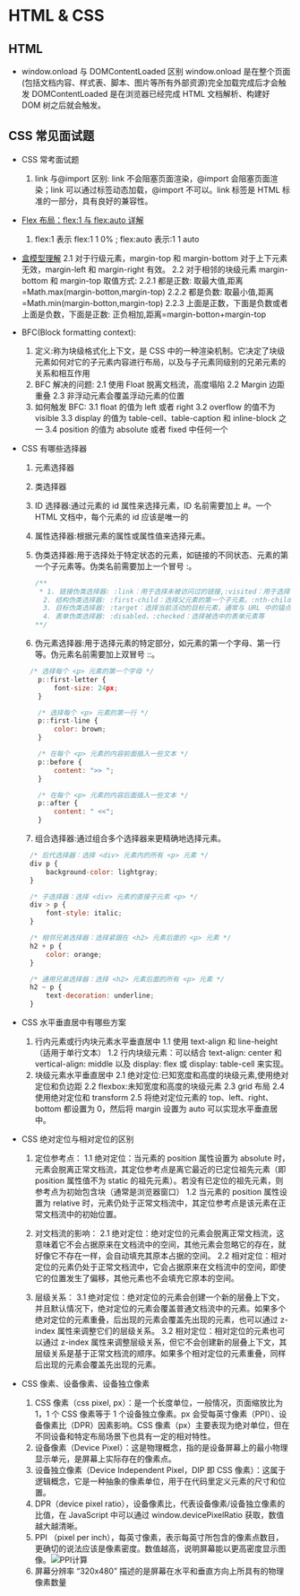 <!--
 * @Author: TerryMin
 * @Date: 2025-03-20 17:09:49
 * @LastEditors: TerryMin
 * @LastEditTime: 2025-03-27 19:01:41
 * @Description: file not
-->

# HTML & CSS

## HTML

- window.onload 与 DOMContentLoaded 区别
  window.onload 是在整个页面(包括文档内容、样式表、脚本、图片等所有外部资源)完全加载完成后才会触发
  DOMContentLoaded 是在浏览器已经完成 HTML 文档解析、构建好 DOM 树之后就会触发。

## CSS 常见面试题

- CSS 常考面试题

  1.  link 与@import 区别: link 不会阻塞页面渲染，@import 会阻塞页面渲染；link 可以通过标签动态加载，@import 不可以。link 标签是 HTML 标准的一部分，具有良好的兼容性。

- [Flex 布局：flex:1 与 flex:auto 详解](https://www.cnblogs.com/terrymin/p/14654621.html)

  1.  flex:1 表示 flex:1 1 0% ; flex:auto 表示:1 1 auto

- [盒模型理解](https://www.cnblogs.com/terrymin/p/14586108.html)
  2.1 对于行级元素，margin-top 和 margin-bottom 对于上下元素无效，margin-left 和 margin-right 有效。
  2.2 对于相邻的块级元素 margin-bottom 和 margin-top 取值方式:
  2.2.1 都是正数: 取最大值,距离=Math.max(margin-botton,margin-top)
  2.2.2 都是负数: 取最小值,距离=Math.min(margin-botton,margin-top)
  2.2.3 上面是正数，下面是负数或者 上面是负数，下面是正数: 正负相加,距离=margin-botton+margin-top

- BFC(Block formatting context):

  1. 定义:称为块级格式化上下文，是 CSS 中的一种渲染机制。它决定了块级元素如何对它的子元素内容进行布局，以及与子元素同级别的兄弟元素的关系和相互作用
  2. BFC 解决的问题:
     2.1 使用 Float 脱离文档流，高度塌陷
     2.2 Margin 边距重叠
     2.3 非浮动元素会覆盖浮动元素的位置
  3. 如何触发 BFC:
     3.1 float 的值为 left 或者 right
     3.2 overflow 的值不为 visible
     3.3 display 的值为 table-cell、table-caption 和 inline-block 之一
     3.4 position 的值为 absolute 或者 fixed 中任何一个

- CSS 有哪些选择器

  1.  元素选择器
  2.  类选择器
  3.  ID 选择器:通过元素的 id 属性来选择元素，ID 名前需要加上 #。一个 HTML 文档中，每个元素的 id 应该是唯一的
  4.  属性选择器:根据元素的属性或属性值来选择元素。
  5.  伪类选择器:用于选择处于特定状态的元素，如链接的不同状态、元素的第一个子元素等。伪类名前需要加上一个冒号 :。

      ```js
      /**
       * 1. 链接伪类选择器: :link：用于选择未被访问过的链接,:visited：用于选择已经被访问过的链接等
        2. 结构伪类选择器: :first-child：选择父元素的第一个子元素。:nth-child(n)：选择父元素的第 n 个子元素。:nth-of-type() 是按元素类型筛选后再依据位置选择。
        3. 目标伪类选择器: :target：选择当前活动的目标元素，通常与 URL 中的锚点（# 后面的部分）相关
        4. 表单伪类选择器: :disabled，:checked：选择被选中的表单元素等
      **/
      ```

  6.  伪元素选择器:用于选择元素的特定部分，如元素的第一个字母、第一行等。伪元素名前需要加上双冒号 ::。

  ```js
    /* 选择每个 <p> 元素的第一个字母 */
      p::first-letter {
          font-size: 24px;
      }

      /* 选择每个 <p> 元素的第一行 */
      p::first-line {
          color: brown;
      }

      /* 在每个 <p> 元素的内容前面插入一些文本 */
      p::before {
          content: ">> ";
      }

      /* 在每个 <p> 元素的内容后面插入一些文本 */
      p::after {
          content: " <<";
      }
  ```

  7.  组合选择器:通过组合多个选择器来更精确地选择元素。

  ```js
    /* 后代选择器：选择 <div> 元素内的所有 <p> 元素 */
    div p {
        background-color: lightgray;
    }

    /* 子选择器：选择 <div> 元素的直接子元素 <p> */
    div > p {
        font-style: italic;
    }

    /* 相邻兄弟选择器：选择紧跟在 <h2> 元素后面的 <p> 元素 */
    h2 + p {
        color: orange;
    }

    /* 通用兄弟选择器：选择 <h2> 元素后面的所有 <p> 元素 */
    h2 ~ p {
        text-decoration: underline;
    }
  ```

- CSS 水平垂直居中有哪些方案

  1.  行内元素或行内块元素水平垂直居中
      1.1 使用 text-align 和 line-height（适用于单行文本）
      1.2 行内块级元素：可以结合 text-align: center 和 vertical-align: middle 以及 display: flex 或 display: table-cell 来实现。
  2.  块级元素水平垂直居中
      2.1 绝对定位:已知宽度和高度的块级元素,使用绝对定位和负边距
      2.2 flexbox:未知宽度和高度的块级元素
      2.3 grid 布局
      2.4 使用绝对定位和 transform
      2.5 将绝对定位元素的 top、left、right、bottom 都设置为 0，然后将 margin 设置为 auto 可以实现水平垂直居中。

- CSS 绝对定位与相对定位的区别

  1.  定位参考点：
      1.1 绝对定位：当元素的 position 属性设置为 absolute 时，元素会脱离正常文档流，其定位参考点是离它最近的已定位祖先元素（即 position 属性值不为 static 的祖先元素）。若没有已定位的祖先元素，则参考点为初始包含块（通常是浏览器窗口）
      1.2 当元素的 position 属性设置为 relative 时，元素仍处于正常文档流中，其定位参考点是该元素在正常文档流中的初始位置。

  2.  对文档流的影响：
      2.1 绝对定位：绝对定位的元素会脱离正常文档流，这意味着它不会占据原来在文档流中的空间，其他元素会忽略它的存在，就好像它不存在一样，会自动填充其原本占据的空间。
      2.2 相对定位：相对定位的元素仍处于正常文档流中，它会占据原来在文档流中的空间，即使它的位置发生了偏移，其他元素也不会填充它原本的空间。

  3.  层级关系：
      3.1 绝对定位：绝对定位的元素会创建一个新的层叠上下文，并且默认情况下，绝对定位的元素会覆盖普通文档流中的元素。如果多个绝对定位的元素重叠，后出现的元素会覆盖先出现的元素，也可以通过 z-index 属性来调整它们的层级关系。
      3.2 相对定位：相对定位的元素也可以通过 z-index 属性来调整层级关系，但它不会创建新的层叠上下文，其层级关系是基于正常文档流的顺序。如果多个相对定位的元素重叠，同样后出现的元素会覆盖先出现的元素。

- CSS 像素、设备像素、设备独立像素

  1.  CSS 像素（css pixel, px）：是一个长度单位，一般情况，页面缩放比为 1，1 个 CSS 像素等于 1 个设备独立像素。px 会受每英寸像素（PPI）、设备像素比（DPR）因素影响。CSS 像素（px）主要表现为绝对单位，但在不同设备和特定布局场景下也具有一定的相对特性。
  2.  设备像素（Device Pixel）：这是物理概念，指的是设备屏幕上的最小物理显示单元，是屏幕上实际存在的像素点。
  3.  设备独立像素（Device Independent Pixel，DIP 即 CSS 像素）：这属于逻辑概念，它是一种抽象的像素单位，用于在代码里定义元素的尺寸和位置。
  4.  DPR（device pixel ratio），设备像素比，代表设备像素/设备独立像素的比值，在 JavaScript 中可以通过 window.devicePixelRatio 获取，数值越大越清晰。
  5.  PPI （pixel per inch），每英寸像素，表示每英寸所包含的像素点数目，更确切的说法应该是像素密度。数值越高，说明屏幕能以更高密度显示图像。![PPI计算](https://static.vue-js.com/f734adf0-91f2-11eb-ab90-d9ae814b240d.png)
  6.  屏幕分辨率 “320x480” 描述的是屏幕在水平和垂直方向上所具有的物理像素数量
